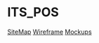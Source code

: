 # ITS_POS

[SiteMap](https://www.gloomaps.com/HqGZjfDPly)
[Wireframe](https://drive.google.com/file/d/1HvL2WvannkzNKg-2k4dwIlgOpClBBl48/view?usp=sharing)
[Mockups](https://www.figma.com/design/zGEFozLqkLrwyGVOfCLopE/ITS-POS?node-id=0-1&t=Hvyx2nAEfyPrklgP-1)
